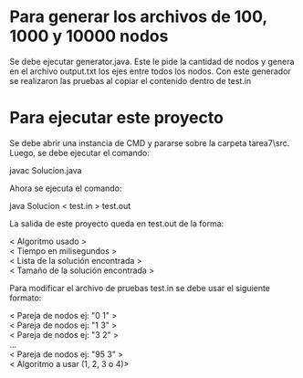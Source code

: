 # Para generar los archivos de 100, 1000 y 10000 nodos

Se debe ejecutar generator.java. Este le pide la cantidad de nodos y genera en el archivo output.txt los ejes entre todos los nodos.
Con este generador se realizaron las pruebas al copiar el contenido dentro de test.in

# Para ejecutar este proyecto

Se debe abrir una instancia de CMD y pararse sobre la carpeta tarea7\src. Luego, se debe ejecutar el comando:

javac Solucion.java

Ahora se ejecuta el comando:

java Solucion < test.in > test.out

La salida de este proyecto queda en test.out de la forma:

< Algoritmo usado ><br />
< Tiempo en milisegundos ><br />
< Lista de la solución encontrada ><br />
< Tamaño de la solución encontrada >


Para modificar el archivo de pruebas test.in se debe usar el siguiente formato:

< Pareja de nodos ej: "0    1" ><br />
< Pareja de nodos ej: "1    3" ><br />
< Pareja de nodos ej: "3    2" ><br />
...<br />
< Pareja de nodos ej: "95    3" ><br />
< Algoritmo a usar (1, 2, 3 o 4)>

